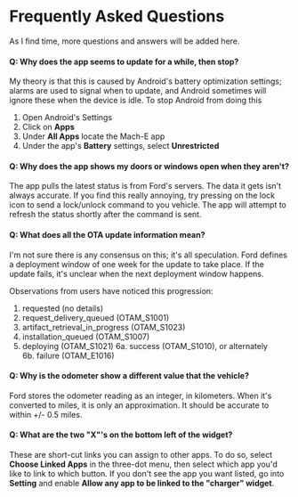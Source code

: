 # Frequently Asked Questions

As I find time, more questions and answers will be added here.

#### Q:  Why does the app seems to update for a while, then stop?

My theory is that this is caused by Android's battery optimization settings; alarms are used to signal when to update, and Android sometimes will ignore these when the device is idle.  To stop Android from doing this

1. Open Android's Settings
2. Click on **Apps**
3. Under **All Apps** locate the Mach-E app
4. Under the app's **Battery** settings, select **Unrestricted**

#### Q: Why does the app shows my doors or windows open when they aren't?

The app pulls the latest status is from Ford's servers.  The data it gets isn't always accurate.  If you find this really annoying, try pressing on the lock icon to send a lock/unlock command to you vehicle.  The app will attempt to refresh the status shortly after the command is sent.

#### Q: What does all the OTA update information mean?

I'm not sure there is any consensus on this; it's all speculation.  Ford defines a deployment window of one week for the update to take place.  If the update fails, it's unclear when the next deployment window happens.

Observations from users have noticed this progression:
1. requested (no details)
2. request_delivery_queued (OTAM_S1001)
3. artifact_retrieval_in_progress (OTAM_S1023)
4. installation_queued  (OTAM_S1007)
5. deploying  (OTAM_S1021)
   6a. success (OTAM_S1010), or alternately  
   6b. failure (OTAM_E1016)
   
#### Q: Why is the odometer show a different value that the vehicle?

Ford stores the odometer reading as an integer, in kilometers.  When it's converted to miles, it is only an approximation.  It should be accurate to within +/- 0.5 miles.

#### Q: What are the two "X"'s on the bottom left of the widget?

These are short-cut links you can assign to other apps.  To do so, select **Choose Linked Apps** in the three-dot menu, then select which app you'd like to link   to which button.  If you don't see the app you want listed, go into **Setting** and enable **Allow any app to be linked to the "charger" widget**.